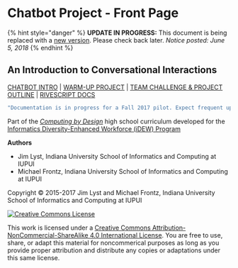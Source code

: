 # Chatbot Project - Front Page

{% hint style="danger" %}
**UPDATE IN PROGRESS:** This document is being replaced with a [new version](https://docs.idew.org/project-chatbot-health/). Please check back later. _Notice posted: June 5, 2018_
{% endhint %}

## An Introduction to Conversational Interactions

[CHATBOT INTRO](introduction-to-chatbots.md) \| [WARM-UP PROJECT](warm-up-project-outline/) \| [TEAM CHALLENGE & PROJECT OUTLINE](https://github.com/idewcomputing/code-chatbot/tree/d44f65c34e44ff82bde8bcf55617d2ed80d12f28/team-project-outline.md) \| [RIVESCRIPT DOCS](https://www.rivescript.com/docs/tutorial)

```javascript
"Documentation is in progress for a Fall 2017 pilot. Expect frequent updates."
```

Part of the [_Computing by Design_](https://cxd.gitbooks.io/the-cxd-framework/content/) high school curriculum developed for the [Informatics Diversity-Enhanced Workforce \(iDEW\) Program](http://soic.iupui.edu/idew/)

**Authors**

* Jim Lyst, Indiana University School of Informatics and Computing at IUPUI
* Michael Frontz, Indiana University School of Informatics and Computing at IUPUI

Copyright © 2015-2017 Jim Lyst and Michael Frontz, Indiana University School of Informatics and Computing at IUPUI

[![Creative Commons License](https://i.creativecommons.org/l/by-nc-sa/4.0/88x31.png)](http://creativecommons.org/licenses/by-nc-sa/4.0/)

This work is licensed under a [Creative Commons Attribution-NonCommercial-ShareAlike 4.0 International License](http://creativecommons.org/licenses/by-nc-sa/4.0/). You are free to use, share, or adapt this material for noncommerical purposes as long as you provide proper attribution and distribute any copies or adaptations under this same license.

